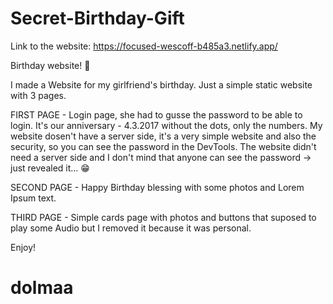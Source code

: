 # Secret-Birthday-Gift

Link to the website: https://focused-wescoff-b485a3.netlify.app/

Birthday website! 🎁

I made a Website for my girlfriend's birthday.
Just a simple static website with 3 pages.

FIRST PAGE - Login page, she had to gusse the password to be able to login. It's our anniversary - 4.3.2017 without the dots, only the numbers.
My website dosen't have a server side, it's a very simple website and also the security, so you can see the password in the DevTools.
The website didn't need a server side and I don't mind that anyone can see the password -> just revealed it... 😁

SECOND PAGE - Happy Birthday blessing with some photos and Lorem Ipsum text.

THIRD PAGE - Simple cards page with photos and buttons that suposed to play some Audio but I removed it because it was personal.

Enjoy! 
# dolmaa
